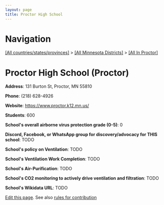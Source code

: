 ```yaml
---
layout: page
title: Proctor High School
---
```

# Navigation

[[All countries/states/provinces]](../../..) > [[All Minnesota Districts]](../..) > [[All In Proctor]](..)

# Proctor High School (Proctor)

**Address**: 131 Burton St, Proctor, MN 55810

**Phone**: (218) 628-4926

**Website**: <https://www.proctor.k12.mn.us/>

**Students**: 600

**School's overall airborne virus protection grade (0-5)**: 0

**Discord, Facebook, or WhatsApp group for discovery/advocacy for THIS school**: TODO

**School's policy on Ventilation**: TODO

**School's Ventilation Work Completion**: TODO

**School's Air-Purification**: TODO

**School's CO2 monitoring to actively drive ventilation and filtration**: TODO

**School's Wikidata URL**: TODO


[Edit this page](https://github.com/ventilate-schools/MN/edit/main/./Proctor/Proctor_High_School.md). See also [rules for contribution](../../../contribution-rules/)